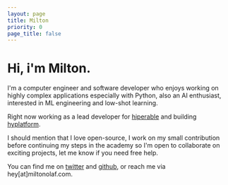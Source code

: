 ```yaml
---
layout: page
title: Milton
priority: 0
page_title: false
---
```

# **Hi, i'm Milton.**

I'm a computer engineer and software developer who enjoys working on highly complex applications especially with Python, also an AI enthusiast, interested in ML engineering and low-shot learning.

Right now working as a lead developer for [hiperable](https://hiperable.com) and building [hyplatform](https://hyplatform.io). 

I should mention that I love open-source, I work on my small contribution before continuing my steps in the academy so I'm open to collaborate on exciting projects, let me know if you need free help.

You can find me on [twitter](//twitter.com/olafmilton) and [github](//github.com/miltonolaf), or reach me via <a>hey[at]miltonolaf.com</a>.
